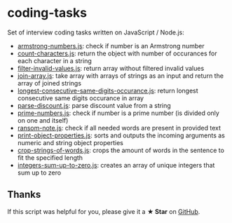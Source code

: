 # coding-tasks

Set of interview coding tasks written on JavaScript / Node.js:
- [armstrong-numbers.js](https://github.com/Marketionist/interview-tasks/blob/master/coding-tasks/armstrong-numbers.js): check if number is an Armstrong number
- [count-characters.js](https://github.com/Marketionist/interview-tasks/blob/master/coding-tasks/count-characters.js): return the object with number of occurances for each character in a string
- [filter-invalid-values.js](https://github.com/Marketionist/interview-tasks/blob/master/coding-tasks/filter-invalid-values.js): return array without filtered invalid values
- [join-array.js](https://github.com/Marketionist/interview-tasks/blob/master/coding-tasks/join-array.js): take array with arrays of strings as an input and return the array of joined strings
- [longest-consecutive-same-digits-occurance.js](https://github.com/Marketionist/interview-tasks/blob/master/coding-tasks/longest-consecutive-same-digits-occurance.js): return longest consecutive same digits occurance in array
- [parse-discount.js](https://github.com/Marketionist/interview-tasks/blob/master/coding-tasks/parse-discount.js): parse discount value from a string
- [prime-numbers.js](https://github.com/Marketionist/interview-tasks/blob/master/coding-tasks/prime-numbers.js): check if number is a prime number (is divided only on one and itself)
- [ransom-note.js](https://github.com/Marketionist/interview-tasks/blob/master/coding-tasks/ransom-note.js): check if all needed words are present in provided text
- [print-object-properties.js](https://github.com/Marketionist/interview-tasks/blob/master/coding-tasks/print-object-properties.js): sorts and outputs the incoming arguments as numeric
and string object properties
- [crop-strings-of-words.js](https://github.com/Marketionist/interview-tasks/blob/master/coding-tasks/crop-strings-of-words.js): crops the amount of words in the sentence to fit the specified length
- [integers-sum-up-to-zero.js](https://github.com/Marketionist/interview-tasks/blob/master/coding-tasks/integers-sum-up-to-zero.js): creates an array of unique integers that sum up to zero

## Thanks
If this script was helpful for you, please give it a **★ Star**
on [GitHub](https://github.com/Marketionist/interview-tasks).
